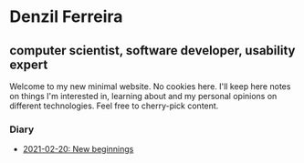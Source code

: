 # Denzil Ferreira
## computer scientist, software developer, usability expert

Welcome to my new minimal website. No cookies here. I'll keep here notes on things I'm interested in, learning about and my personal opinions on different technologies. Feel free to cherry-pick content.



### Diary

-  [2021-02-20: New beginnings](diary/2021-02-20-new-beginnings.md) 